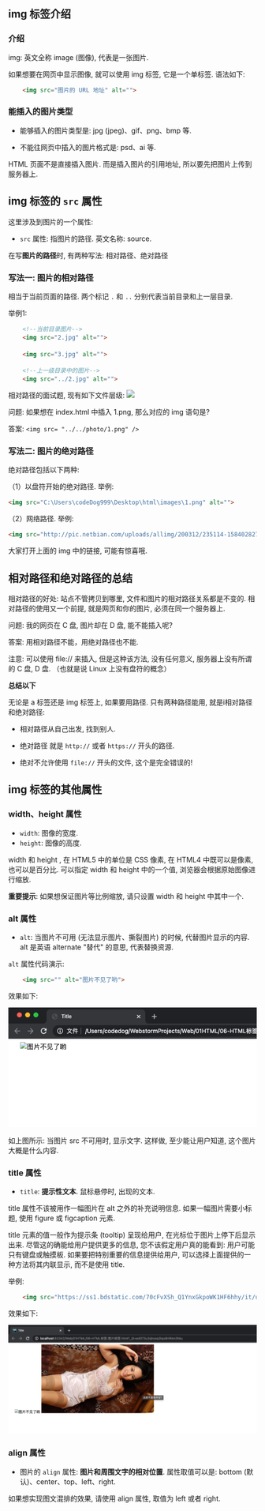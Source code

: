 

## img 标签介绍

### 介绍

img: 英文全称 image (图像), 代表是一张图片.

如果想要在网页中显示图像, 就可以使用 img 标签, 它是一个单标签. 语法如下:

```html
    <img src="图片的 URL 地址" alt="">
```

### 能插入的图片类型

-  能够插入的图片类型是: jpg (jpeg)、gif、png、bmp 等.

- 不能往网页中插入的图片格式是: psd、ai 等.

HTML 页面不是直接插入图片. 而是插入图片的引用地址, 所以要先把图片上传到服务器上.

## img 标签的 `src` 属性

这里涉及到图片的一个属性:

- `src` 属性: 指图片的路径. 英文名称: source.

在写**图片的路径**时, 有两种写法: 相对路径、绝对路径

### 写法一: 图片的相对路径

相当于当前页面的路径. 两个标记 `.` 和 `..` 分别代表当前目录和上一层目录.

举例1:

```html
    <!--当前目录图片-->
    <img src="2.jpg" alt="">

    <img src="3.jpg" alt="">

    <!--上一级目录中的图片-->
    <img src="../2.jpg" alt="">
```

相对路径的面试题, 现有如下文件层级:
![](http://img.smyhvae.com/20170630_1133.png)

问题: 如果想在 index.html 中插入 1.png, 那么对应的 img 语句是?

答案: `<img src= "../../photo/1.png" />`

### 写法二: 图片的绝对路径

绝对路径包括以下两种:

（1）以盘符开始的绝对路径. 举例:

```html
<img src="C:\Users\codeDog999\Desktop\html\images\1.png" alt="">
```

（2）网络路径. 举例:

```html
<img src="http://pic.netbian.com/uploads/allimg/200312/235114-15840282746806.jpg" alt="">
```

大家打开上面的 img 中的链接, 可能有惊喜哦.

## 相对路径和绝对路径的总结

相对路径的好处: 站点不管拷贝到哪里, 文件和图片的相对路径关系都是不变的. 相对路径的使用又一个前提, 就是网页和你的图片, 必须在同一个服务器上.

问题: 我的网页在 C 盘, 图片却在 D 盘, 能不能插入呢?

答案: 用相对路径不能，用绝对路径也不能.

注意: 可以使用 file:// 来插入, 但是这种该方法, 没有任何意义, 服务器上没有所谓的 C 盘, D 盘. （也就是说 Linux 上没有盘符的概念）

**总结以下**

无论是 a 标签还是 img 标签上, 如果要用路径. 只有两种路径能用, 就是i相对路径和绝对路径:

- 相对路径从自己出发, 找到别人.

- 绝对路径 就是 `http://` 或者 `https://` 开头的路径.

- 绝对不允许使用 `file://` 开头的文件, 这个是完全错误的!

## img 标签的其他属性

### width、height 属性

- `width`: 图像的宽度.
- `height`: 图像的高度.

width 和 height , 在 HTML5 中的单位是 CSS 像素, 在 HTML4 中既可以是像素, 也可以是百分比. 可以指定 width 和 height 中的一个值, 浏览器会根据原始图像进行缩放.

**重要提示**: 如果想保证图片等比例缩放, 请只设置 width 和 height 中其中一个.

### alt 属性

- `alt`: 当图片不可用 (无法显示图片、撕裂图片) 的时候, 代替图片显示的内容. alt 是英语 alternate "替代" 的意思, 代表替换资源.

`alt` 属性代码演示:

```html
    <img src="" alt="图片不见了哟">
```

效果如下:

![img.png](../99-img/img16.png)

如上图所示: 当图片 src 不可用时, 显示文字. 这样做, 至少能让用户知道, 这个图片大概是什么内容.

### title 属性

- `title`: **提示性文本**. 鼠标悬停时, 出现的文本.

title 属性不该被用作一幅图片在 alt 之外的补充说明信息. 如果一幅图片需要小标题, 使用 figure 或 figcaption 元素.

title 元素的值一般作为提示条 (tooltip) 呈现给用户, 在光标位于图片上停下后显示出来. 尽管这的确能给用户提供更多的信息, 您不该假定用户真的能看到: 用户可能只有键盘或触摸板. 如果要把特别重要的信息提供给用户, 可以选择上面提供的一种方法将其内联显示, 而不是使用 title.

举例:

```html
    <img src="https://ss1.bdstatic.com/70cFvXSh_Q1YnxGkpoWK1HF6hhy/it/u=452996491,1316549280&fm=26&gp=0.jpg" alt="" title="这是不是苍井空?">
```

效果如下:

![img.png](../99-img/img17.png)

### align 属性

- 图片的 `align` 属性: **图片和周围文字的相对位置**. 属性取值可以是: bottom (默认)、center、top、left、right.

如果想实现图文混排的效果, 请使用 align 属性, 取值为 left 或者 right.
